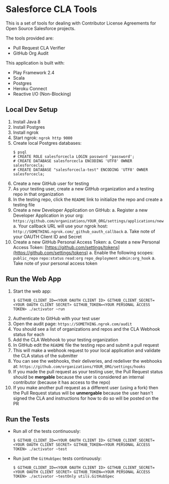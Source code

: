 Salesforce CLA Tools
====================

This is a set of tools for dealing with Contributor License Agreements for Open Source Salesforce projects.

The tools provided are:
- Pull Request CLA Verifier
- GitHub Org Audit

This application is built with:
- Play Framework 2.4
- Scala
- Postgres
- Heroku Connect
- Reactive I/O (Non-Blocking)


Local Dev Setup
---------------

1. Install Java 8
1. Install Postgres
1. Install ngrok
1. Start ngrok: `ngrok http 9000`
1. Create local Postgres databases:
    ```
    $ psql
    # CREATE ROLE salesforcecla LOGIN password 'password';
    # CREATE DATABASE salesforcecla ENCODING 'UTF8' OWNER salesforcecla;
    # CREATE DATABASE "salesforcecla-test" ENCODING 'UTF8' OWNER salesforcecla;
    ```
1. Create a new GitHub user for testing
1. As your testing user, create a new GitHub organization and a testing repo in that organization
1. In the testing repo, click the `README` link to initialize the repo and create a testing file
1. Create a new Developer Application on GitHub:
    a. Register a new Developer Application in your org: `https://github.com/organizations/YOUR_ORG/settings/applications/new`
    a. Your callback URL will use your ngrok host: `http://SOMETHING.ngrok.com/_github_oauth_callback`
    a. Take note of your OAUTH Client ID and Secret
1. Create a new GitHub Personal Access Token:
    a. Create a new Personal Access Token: [https://github.com/settings/tokens](https://github.com/settings/tokens)
    a. Enable the following scopes: `public_repo` `repo:status` `read:org` `repo_deployment` `admin:org_hook`
    a. Take note of your personal access token


Run the Web App
---------------

1. Start the web app:
    ```
    $ GITHUB_CLIENT_ID=<YOUR OAUTH CLIENT ID> GITHUB_CLIENT_SECRET=<YOUR OAUTH CLIENT SECRET> GITHUB_TOKEN=<YOUR PERSONAL ACCESS TOKEN> ./activator ~run
    ```
1. Authenticate to GitHub with your test user
1. Open the audit page: `https://SOMETHING.ngrok.com/audit`
1. You should see a list of organizations and repos and the CLA Webhook status for each
1. Add the CLA Webhook to your testing organization
1. In GitHub edit the `README` file the testing repo and submit a pull request
1. This will make a webhook request to your local application and validate the CLA status of the submitter
1. You can see the webhooks, their deliveries, and redeliver the webhooks at: `https://github.com/organizations/YOUR_ORG/settings/hooks`
1. If you made the pull request as your testing user, the Pull Request status should be **mergable** because the user is considered an internal contributor (because it has access to the repo)
1. If you make another pull request as a different user (using a fork) then the Pull Request status will be **unmergable** because the user hasn't signed the CLA and instructions for how to do so will be posted on the PR


Run the Tests
-------------

- Run all of the tests continuously:
    ```
    $ GITHUB_CLIENT_ID=<YOUR OAUTH CLIENT ID> GITHUB_CLIENT_SECRET=<YOUR OAUTH CLIENT SECRET> GITHUB_TOKEN=<YOUR PERSONAL ACCESS TOKEN> ./activator ~test
    ```
- Run just the `GitHubSpec` tests continuously:
    ```
    $ GITHUB_CLIENT_ID=<YOUR OAUTH CLIENT ID> GITHUB_CLIENT_SECRET=<YOUR OAUTH CLIENT SECRET> GITHUB_TOKEN=<YOUR PERSONAL ACCESS TOKEN> ./activator ~testOnly utils.GitHubSpec
    ```